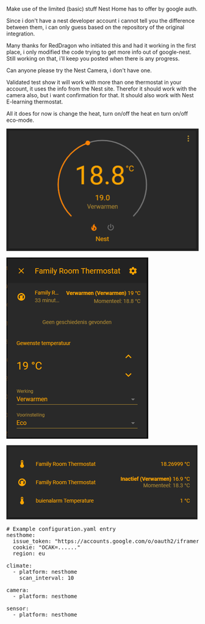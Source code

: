 Make use of the limited (basic) stuff Nest Home has to offer by google auth.

Since i don't have a nest developer account i cannot tell you the difference between them, i can only guess based on the repository of the original integration.

Many thanks for RedDragon who initiated this and had it working in the first place, i only modified the code trying to get more info out of google-nest. Still working on that, i'll keep you posted when there is any progress.

Can anyone please try the Nest Camera, i don't have one.

Validated test show it will work with more than one thermostat in your account, it uses the info from the Nest site.
Therefor it should work with the camera also, but i want confirmation for that.
It should also work with Nest E-learning thermostat.

All it does for now is change the heat, turn on/off the heat en turn on/off eco-mode.

![png](https://github.com/Puch-tdi/Nest-for-Hass-Google-auth/blob/master/nest-wheel.png)

![png](https://github.com/Puch-tdi/Nest-for-Hass-Google-auth/blob/master/nest-card.png)

![png](https://github.com/Puch-tdi/Nest-for-Hass-Google-auth/blob/master/card-therm.png)


<pre>
# Example configuration.yaml entry
nesthome:
  issue_token: "https://accounts.google.com/o/oauth2/iframerpc....."
  cookie: "OCAK=......"
  region: eu

climate:
  - platform: nesthome
    scan_interval: 10

camera:
  - platform: nesthome

sensor:
  - platform: nesthome
</pre>
